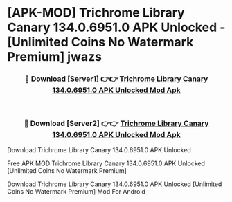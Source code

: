 # [APK-MOD] Trichrome Library Canary 134.0.6951.0 APK Unlocked - [Unlimited Coins No Watermark Premium] jwazs



<div align="center">
<h3>🔴 Download [Server1] 👉👉 <a href="https://momento.my/?title=Trichrome_Library_Canary_134.0.6951.0_APK_Unlocked">Trichrome Library Canary 134.0.6951.0 APK Unlocked Mod Apk</a></h3><br>

<h3>🔴 Download [Server2] 👉👉 <a href="https://momento.my/?title=Trichrome_Library_Canary_134.0.6951.0_APK_Unlocked">Trichrome Library Canary 134.0.6951.0 APK Unlocked Mod Apk</a></h3>
</div>



Download Trichrome Library Canary 134.0.6951.0 APK Unlocked 

Free APK MOD Trichrome Library Canary 134.0.6951.0 APK Unlocked [Unlimited Coins No Watermark Premium]

Download Trichrome Library Canary 134.0.6951.0 APK Unlocked [Unlimited Coins No Watermark Premium] Mod For Android
